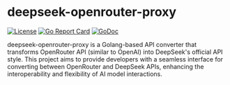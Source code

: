 # deepseek-openrouter-proxy

[![License](https://img.shields.io/badge/License-Apache%202.0-blue.svg)](https://opensource.org/licenses/Apache-2.0)
[![Go Report Card](https://goreportcard.com/badge/github.com/mmhk/deepseek-openrouter-proxy)](https://goreportcard.com/report/github.com/mmhk/deepseek-openrouter-proxy)
[![GoDoc](https://godoc.org/github.com/mmhk/deepseek-openrouter-proxy?status.svg)](https://godoc.org/github.com/mmhk/deepseek-openrouter-proxy)

deepseek-openrouter-proxy is a Golang-based API converter that transforms OpenRouter API (similar to OpenAI) into DeepSeek's official API style. This project aims to provide developers with a seamless interface for converting between OpenRouter and DeepSeek APIs, enhancing the interoperability and flexibility of AI model interactions.